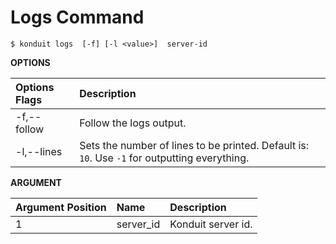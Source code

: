 # Logs Command

```text
$ konduit logs  [-f] [-l <value>]  server-id
```

**OPTIONS**

| Options Flags | Description |
| :--- | :--- |
| -f,--follow  | Follow the logs output.  |
| -l,--lines | Sets the number of lines to be printed. Default is: `10`. Use `-1` for outputting everything. |

**ARGUMENT**

| Argument Position | Name | Description |
| :--- | :--- | :--- |
| 1 | server\_id | Konduit server id. |

